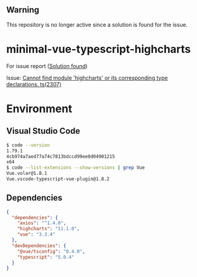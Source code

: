## Warning
This repository is no longer active since a solution is found for the issue.

# minimal-vue-typescript-highcharts
For issue report ([Solution found](https://github.com/highcharts/highcharts/issues/19205#issuecomment-1666856761))

Issue: [Cannot find module 'highcharts' or its corresponding type declarations. ts(2307)](https://github.com/highcharts/highcharts/issues/19205)

# Environment

## Visual Studio Code
```sh
$ code --version
1.79.1
4cb974a7aed77a74c7813bdccd99ee0d04901215
x64
$ code --list-extensions --show-versions | grep Vue
Vue.volar@1.8.1
Vue.vscode-typescript-vue-plugin@1.8.2
```

## Dependencies
```json
{
  "dependencies": {
    "axios": "^1.4.0",
    "highcharts": "11.1.0",
    "vue": "3.3.4"
  },
  "devDependencies": {
    "@vue/tsconfig": "0.4.0",
    "typescript": "5.0.4"
  }
}
```
